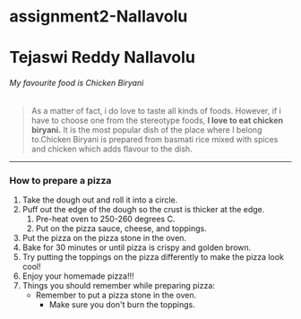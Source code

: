 # assignment2-Nallavolu
# Tejaswi Reddy Nallavolu
###### My favourite food is Chicken Biryani
> As a matter of fact, i do love to taste all kinds of foods. However, if i have to choose one from the stereotype foods, **I love to eat chicken biryani.** It is the most popular dish of the place where I belong to.Chicken Biryani is prepared from basmati rice mixed with spices and chicken which adds flavour to the dish.

----

### How to prepare a pizza
1. Take the dough out and roll it into a circle.
2. Puff out the edge of the dough so the crust is thicker at the edge.
    1. Pre-heat oven to 250-260 degrees C.
    2. Put on the pizza sauce, cheese, and toppings.
3. Put the pizza on the pizza stone in the oven.
4. Bake for 30 minutes or until pizza is crispy and golden brown.
5. Try putting the toppings on the pizza differently to make the pizza look cool!
6. Enjoy your homemade pizza!!!    
7. Things you should remember while preparing pizza:
    * Remember to put a pizza stone in the oven.
      * Make sure you don't burn the toppings.





